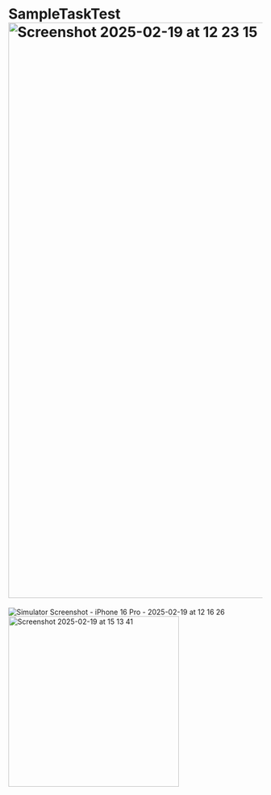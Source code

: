 # SampleTaskTest<img width="1141" alt="Screenshot 2025-02-19 at 12 23 15" src="https://github.com/user-attachments/assets/5c0bec13-c15d-4bed-aa37-76b2ddd083e7" />
![Simulator Screenshot - iPhone 16 Pro - 2025-02-19 at 12 16 26](https://github.com/user-attachments/assets/a094a841-434e-459f-a398-fafcfea2dce5)
<img width="338" alt="Screenshot 2025-02-19 at 15 13 41" src="https://github.com/user-attachments/assets/c9f8aac3-9e31-48cb-8e7c-bf3b0d3286fd" />

